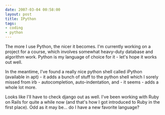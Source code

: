 ```yaml
---
date: 2007-03-04 00:58:00
layout: post
title: IPython
tags:
- coding
- python
---
```


The more I use Python, the nicer it becomes. I'm currently working on a project
for a course, which involves somewhat heavy-duty database and algorithm work.
Python is my language of choice for it - let's hope it works out well.

In the meantime, I've found a really nice python shell called iPython
(available in apt) - it adds a bunch of stuff to the python shell which I
sorely missed from irb - autocompletion, auto-indentation, and - it seems -
adds a whole lot more.

Looks like I'll have to check django out as well. I've been working with Ruby
on Rails for quite a while now (and that's how I got introduced to Ruby in the
first place). Odd as it may be... do I have a new favorite language?
